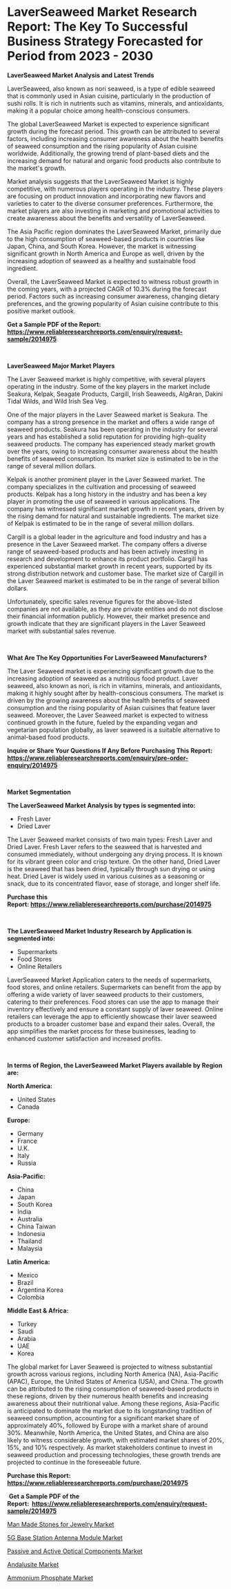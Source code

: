 <p><h1>LaverSeaweed Market Research Report: The Key To Successful Business Strategy Forecasted for Period from 2023 - 2030</h1></p><p><strong>LaverSeaweed Market Analysis and Latest Trends</strong></p>
<p><p>LaverSeaweed, also known as nori seaweed, is a type of edible seaweed that is commonly used in Asian cuisine, particularly in the production of sushi rolls. It is rich in nutrients such as vitamins, minerals, and antioxidants, making it a popular choice among health-conscious consumers.</p><p>The global LaverSeaweed Market is expected to experience significant growth during the forecast period. This growth can be attributed to several factors, including increasing consumer awareness about the health benefits of seaweed consumption and the rising popularity of Asian cuisine worldwide. Additionally, the growing trend of plant-based diets and the increasing demand for natural and organic food products also contribute to the market's growth.</p><p>Market analysis suggests that the LaverSeaweed Market is highly competitive, with numerous players operating in the industry. These players are focusing on product innovation and incorporating new flavors and varieties to cater to the diverse consumer preferences. Furthermore, the market players are also investing in marketing and promotional activities to create awareness about the benefits and versatility of LaverSeaweed.</p><p>The Asia Pacific region dominates the LaverSeaweed Market, primarily due to the high consumption of seaweed-based products in countries like Japan, China, and South Korea. However, the market is witnessing significant growth in North America and Europe as well, driven by the increasing adoption of seaweed as a healthy and sustainable food ingredient.</p><p>Overall, the LaverSeaweed Market is expected to witness robust growth in the coming years, with a projected CAGR of 10.3% during the forecast period. Factors such as increasing consumer awareness, changing dietary preferences, and the growing popularity of Asian cuisine contribute to this positive market outlook.</p></p>
<p><strong>Get a Sample PDF of the Report:&nbsp; <a href="https://www.reliableresearchreports.com/enquiry/request-sample/2014975">https://www.reliableresearchreports.com/enquiry/request-sample/2014975</a></strong></p>
<p>&nbsp;</p>
<p><strong>LaverSeaweed Major Market Players</strong></p>
<p><p>The Laver Seaweed market is highly competitive, with several players operating in the industry. Some of the key players in the market include Seakura, Kelpak, Seagate Products, Cargill, Irish Seaweeds, AlgAran, Dakini Tidal Wilds, and Wild Irish Sea Veg.</p><p>One of the major players in the Laver Seaweed market is Seakura. The company has a strong presence in the market and offers a wide range of seaweed products. Seakura has been operating in the industry for several years and has established a solid reputation for providing high-quality seaweed products. The company has experienced steady market growth over the years, owing to increasing consumer awareness about the health benefits of seaweed consumption. Its market size is estimated to be in the range of several million dollars.</p><p>Kelpak is another prominent player in the Laver Seaweed market. The company specializes in the cultivation and processing of seaweed products. Kelpak has a long history in the industry and has been a key player in promoting the use of seaweed in various applications. The company has witnessed significant market growth in recent years, driven by the rising demand for natural and sustainable ingredients. The market size of Kelpak is estimated to be in the range of several million dollars.</p><p>Cargill is a global leader in the agriculture and food industry and has a presence in the Laver Seaweed market. The company offers a diverse range of seaweed-based products and has been actively investing in research and development to enhance its product portfolio. Cargill has experienced substantial market growth in recent years, supported by its strong distribution network and customer base. The market size of Cargill in the Laver Seaweed market is estimated to be in the range of several billion dollars.</p><p>Unfortunately, specific sales revenue figures for the above-listed companies are not available, as they are private entities and do not disclose their financial information publicly. However, their market presence and growth indicate that they are significant players in the Laver Seaweed market with substantial sales revenue.</p></p>
<p>&nbsp;</p>
<p><strong>What Are The Key Opportunities For LaverSeaweed Manufacturers?</strong></p>
<p><p>The Laver Seaweed market is experiencing significant growth due to the increasing adoption of seaweed as a nutritious food product. Laver seaweed, also known as nori, is rich in vitamins, minerals, and antioxidants, making it highly sought after by health-conscious consumers. The market is driven by the growing awareness about the health benefits of seaweed consumption and the rising popularity of Asian cuisines that feature laver seaweed. Moreover, the Laver Seaweed market is expected to witness continued growth in the future, fueled by the expanding vegan and vegetarian population globally, as laver seaweed is a suitable alternative to animal-based food products.</p></p>
<p><strong>Inquire or Share Your Questions If Any Before Purchasing This Report: <a href="https://www.reliableresearchreports.com/enquiry/pre-order-enquiry/2014975">https://www.reliableresearchreports.com/enquiry/pre-order-enquiry/2014975</a></strong></p>
<p>&nbsp;</p>
<p><strong>Market Segmentation</strong></p>
<p><strong>The LaverSeaweed Market Analysis by types is segmented into:</strong></p>
<p><ul><li>Fresh Laver</li><li>Dried Laver</li></ul></p>
<p><p>The Laver Seaweed market consists of two main types: Fresh Laver and Dried Laver. Fresh Laver refers to the seaweed that is harvested and consumed immediately, without undergoing any drying process. It is known for its vibrant green color and crisp texture. On the other hand, Dried Laver is the seaweed that has been dried, typically through sun drying or using heat. Dried Laver is widely used in various cuisines as a seasoning or snack, due to its concentrated flavor, ease of storage, and longer shelf life.</p></p>
<p><strong>Purchase this Report:&nbsp;<a href="https://www.reliableresearchreports.com/purchase/2014975">https://www.reliableresearchreports.com/purchase/2014975</a></strong></p>
<p>&nbsp;</p>
<p><strong>The LaverSeaweed Market Industry Research by Application is segmented into:</strong></p>
<p><ul><li>Supermarkets</li><li>Food Stores</li><li>Online Retailers</li></ul></p>
<p><p>LaverSeaweed Market Application caters to the needs of supermarkets, food stores, and online retailers. Supermarkets can benefit from the app by offering a wide variety of laver seaweed products to their customers, catering to their preferences. Food stores can use the app to manage their inventory effectively and ensure a constant supply of laver seaweed. Online retailers can leverage the app to efficiently showcase their laver seaweed products to a broader customer base and expand their sales. Overall, the app simplifies the market process for these businesses, leading to enhanced customer satisfaction and increased profits.</p></p>
<p>&nbsp;</p>
<p><strong>In terms of Region, the LaverSeaweed Market Players available by Region are:</strong></p>
<p>
    <p> <strong> North America: </strong>
        <ul>
            <li>United States</li>
            <li>Canada</li>
        </ul>
        </p> 
    <p> <strong> Europe: </strong>
        <ul>
            <li>Germany</li>
            <li>France</li>
            <li>U.K.</li>
            <li>Italy</li>
            <li>Russia</li>
        </ul>
        </p> 
    <p> <strong> Asia-Pacific: </strong>
        <ul>
            <li>China</li>
            <li>Japan</li>
            <li>South Korea</li>
            <li>India</li>
            <li>Australia</li>
            <li>China Taiwan</li>
            <li>Indonesia</li>
            <li>Thailand</li>
            <li>Malaysia</li>
        </ul>
        </p> 
    <p> <strong> Latin America: </strong>
        <ul>
            <li>Mexico</li>
            <li>Brazil</li>
            <li>Argentina Korea</li>
            <li>Colombia</li>
        </ul>
        </p> 
    <p> <strong> Middle East & Africa: </strong>
        <ul>
            <li>Turkey</li>
            <li>Saudi</li>
            <li>Arabia</li>
            <li>UAE</li>
            <li>Korea</li>
        </ul>
    </p>
    </p>
<p><p>The global market for Laver Seaweed is projected to witness substantial growth across various regions, including North America (NA), Asia-Pacific (APAC), Europe, the United States of America (USA), and China. The growth can be attributed to the rising consumption of seaweed-based products in these regions, driven by their numerous health benefits and increasing awareness about their nutritional value. Among these regions, Asia-Pacific is anticipated to dominate the market due to its longstanding tradition of seaweed consumption, accounting for a significant market share of approximately 40%, followed by Europe with a market share of around 30%. Meanwhile, North America, the United States, and China are also likely to witness considerable growth, with estimated market shares of 20%, 15%, and 10% respectively. As market stakeholders continue to invest in seaweed production and processing technologies, these growth trends are projected to continue in the foreseeable future.</p></p>
<p><strong>Purchase this Report: <a href="https://www.reliableresearchreports.com/purchase/2014975">https://www.reliableresearchreports.com/purchase/2014975</a></strong></p>
<p>&nbsp;<strong>Get a Sample PDF of the Report:&nbsp;&nbsp;<a href="https://www.reliableresearchreports.com/enquiry/request-sample/2014975">https://www.reliableresearchreports.com/enquiry/request-sample/2014975</a></strong></p>
<p><strong></strong></p>
<p><p><a href="https://www.linkedin.com/pulse/man-made-stones-jewelry-market-size-share-amp-trends-analysis-lxmuf/">Man Made Stones for Jewelry Market</a></p><p><a href="https://github.com/abbypearson7765/Market-Research-Report-List-1/blob/main/5g-base-station-antenna-module-market.md">5G Base Station Antenna Module Market</a></p><p><a href="https://github.com/grishafomin4852/Market-Research-Report-List-1/blob/main/passive-and-active-optical-components-market.md">Passive and Active Optical Components Market</a></p><p><a href="https://medium.com/@fredyconn/andalusite-market-share-evolution-and-market-growth-trends-2023-2030-1670cd355b9a">Andalusite Market</a></p><p><a href="https://medium.com/@amyjacobi1918/ammonium-phosphate-market-report-reveals-the-latest-trends-and-growth-opportunities-of-this-market-242a3b20fa3e">Ammonium Phosphate Market</a></p></p>